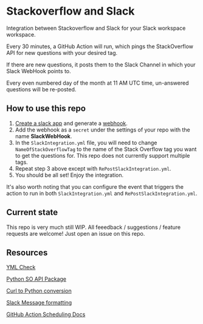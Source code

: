 # Stackoverflow and Slack
Integration between Stackoverflow and Slack for your Slack workspace workspace. 

Every 30 minutes, a GitHub Action will run, which pings the StackOverflow API for new questions with your desired tag. 

If there are new questions, it posts them to the Slack Channel in which your Slack WebHook points to. 

Every even numbered day of the month at 11 AM UTC time, un-answered questions will be re-posted. 


## How to use this repo
1) [Create a slack app](https://api.slack.com/start) and generate a [webhook](https://api.slack.com/incoming-webhooks). 
2) Add the webhook as a `secret` under the settings of your repo with the name __SlackWebHook__.
3) In the `SlackIntegration.yml` file, you will need to change `NameOfStackOverflowTag` to the name of the Stack Overflow tag you want to get the questions for. This repo does not currently support multiple tags. 
4) Repeat step 3 above except with `RePostSlackIntegration.yml`. 
5) You should be all set! Enjoy the integration.

It's also worth noting that you can configure the event that triggers the action to run in both `SlackIntegration.yml` and `RePostSlackIntegration.yml`. 

## Current state
This repo is very much still WIP. All feeedback / suggestions / feature requests are welcome! Just open an issue on this repo. 

## Resources
[YML Check](https://yamlchecker.com)

[Python SO API Package](https://stackapi.readthedocs.io/en/latest/user/complex.html)

[Curl to Python conversion](https://curl.trillworks.com/#python)

[Slack Message formatting](https://api.slack.com/docs/messages/builder?msg=%7B%22text%22%3A%20%22This%20is%20a%20line%20of%20text.%5CnAnd%20this%20is%20another%20one.%22%7D)

[GitHub Action Scheduling Docs](https://help.github.com/en/articles/events-that-trigger-workflows#scheduled-events-schedule)

